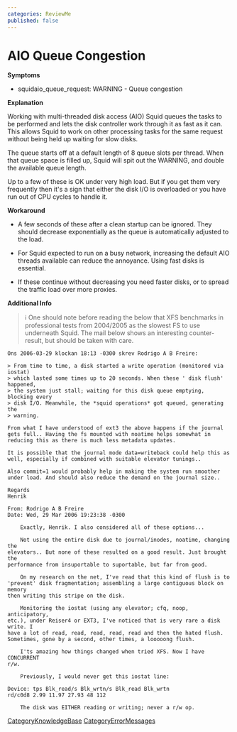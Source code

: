 ```yaml
---
categories: ReviewMe
published: false
---
```

# AIO Queue Congestion

**Symptoms**

  - squidaio_queue_request: WARNING - Queue congestion

**Explanation**

Working with multi-threaded disk access (AIO) Squid queues the tasks to
be performed and lets the disk controller work through it as fast as it
can. This allows Squid to work on other processing tasks for the same
request without being held up waiting for slow disks.

The queue starts off at a default length of 8 queue slots per thread.
When that queue space is filled up, Squid will spit out the WARNING, and
double the available queue length.

Up to a few of these is OK under very high load. But if you get them
very frequently then it's a sign that either the disk I/O is overloaded
or you have run out of CPU cycles to handle it.

**Workaround**

  - A few seconds of these after a clean startup can be ignored. They
    should decrease exponentially as the queue is automatically adjusted
    to the load.

  - For Squid expected to run on a busy network, increasing the default
    AIO threads available can reduce the annoyance. Using fast disks is
    essential.

  - If these continue without decreasing you need faster disks, or to
    spread the traffic load over more proxies.

**Additional Info**

> :information_source:
    One should note before reading the below that XFS benchmarks in
    professional tests from 2004/2005 as the slowest FS to use
    underneath Squid. The mail below shows an interesting
    counter-result, but should be taken with care.

[](http://www.squid-cache.org/mail-archive/squid-users/200603/0903.html)

    Ons 2006-03-29 klockan 18:13 -0300 skrev Rodrigo A B Freire:
    
    > From time to time, a disk started a write operation (monitored via iostat)
    > which lasted some times up to 20 seconds. When these ' disk flush' happened,
    > the system just stall; waiting for this disk queue emptying, blocking every
    > disk I/O. Meanwhile, the *squid operations* got queued, generating the
    > warning.
    
    From what I have understood of ext3 the above happens if the journal
    gets full.. Having the fs mounted with noatime helps somewhat in
    reducing this as there is much less metadata updates.
    
    It is possible that the journal mode data=writeback could help this as
    well, especially if combined with suitable elevator tunings..
    
    Also commit=1 would probably help in making the system run smoother
    under load. And should also reduce the demand on the journal size..
    
    Regards
    Henrik
    
    From: Rodrigo A B Freire
    Date: Wed, 29 Mar 2006 19:23:38 -0300
    
        Exactly, Henrik. I also considered all of these options...
    
        Not using the entire disk due to journal/inodes, noatime, changing the
    elevators.. But none of these resulted on a good result. Just brought the
    performance from insuportable to suportable, but far from good.
    
        On my research on the net, I've read that this kind of flush is to
    'prevent' disk fragmentation; assembling a large contiguous block on memory
    then writing this stripe on the disk.
    
        Monitoring the iostat (using any elevator; cfq, noop, anticipatory,
    etc.), under Reiser4 or EXT3, I've noticed that is very rare a disk write. I
    have a lot of read, read, read, read, read and then the hated flush.
    Sometimes, gone by a second, other times, a looooong flush.
    
        I'ts amazing how things changed when tried XFS. Now I have CONCURRENT
    r/w.
    
        Previously, I would never get this iostat line:
    
    Device: tps Blk_read/s Blk_wrtn/s Blk_read Blk_wrtn
    rd/c0d8 2.99 11.97 27.93 48 112
    
        The disk was EITHER reading or writing; never a r/w op. 

[CategoryKnowledgeBase](/CategoryKnowledgeBase)
[CategoryErrorMessages](/CategoryErrorMessages)
